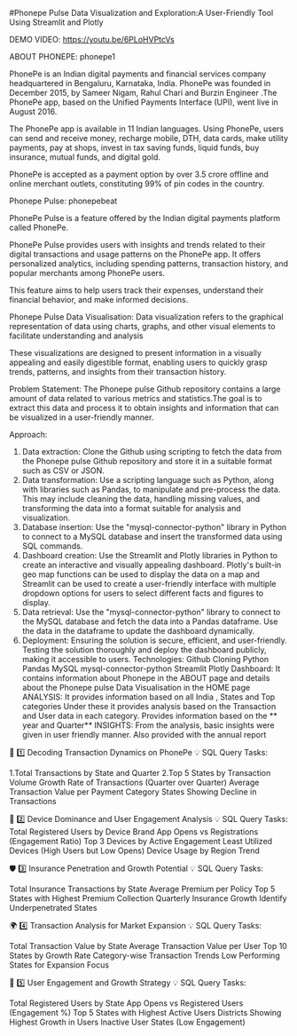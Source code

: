 #Phonepe Pulse Data Visualization and Exploration:A User-Friendly Tool Using Streamlit and Plotly

DEMO VIDEO: https://youtu.be/6PLoHVPtcVs

ABOUT PHONEPE:
phonepe1

PhonePe is an Indian digital payments and financial services company headquartered in Bengaluru, Karnataka, India. PhonePe was founded in December 2015, by Sameer Nigam, Rahul Chari and Burzin Engineer .The PhonePe app, based on the Unified Payments Interface (UPI), went live in August 2016.

The PhonePe app is available in 11 Indian languages. Using PhonePe, users can send and receive money, recharge mobile, DTH, data cards, make utility payments, pay at shops, invest in tax saving funds, liquid funds, buy insurance, mutual funds, and digital gold.

PhonePe is accepted as a payment option by over 3.5 crore offline and online merchant outlets, constituting 99% of pin codes in the country.

Phonepe Pulse:
phonepebeat

PhonePe Pulse is a feature offered by the Indian digital payments platform called PhonePe.

PhonePe Pulse provides users with insights and trends related to their digital transactions and usage patterns on the PhonePe app. It offers personalized analytics, including spending patterns, transaction history, and popular merchants among PhonePe users.

This feature aims to help users track their expenses, understand their financial behavior, and make informed decisions.

Phonepe Pulse Data Visualisation:
Data visualization refers to the graphical representation of data using charts, graphs, and other visual elements to facilitate understanding and analysis

These visualizations are designed to present information in a visually appealing and easily digestible format, enabling users to quickly grasp trends, patterns, and insights from their transaction history.

Problem Statement:
The Phonepe pulse Github repository contains a large amount of data related to various metrics and statistics.The goal is to extract this data and process it to obtain insights and information that can be visualized in a user-friendly manner.

Approach:
1. Data extraction:
Clone the Github using scripting to fetch the data from the Phonepe pulse Github repository and store it in a suitable format such as CSV or JSON.
2. Data transformation:
Use a scripting language such as Python, along with libraries such as Pandas, to manipulate and pre-process the data.
This may include cleaning the data, handling missing values, and transforming the data into a format suitable for analysis and visualization.
3. Database insertion:
Use the "mysql-connector-python" library in Python to connect to a MySQL database and insert the transformed data using SQL commands.
4. Dashboard creation:
Use the Streamlit and Plotly libraries in Python to create an interactive and visually appealing dashboard.
Plotly's built-in geo map functions can be used to display the data on a map and Streamlit can be used to create a user-friendly interface with multiple dropdown options for users to select different facts and figures to display.
5. Data retrieval:
Use the "mysql-connector-python" library to connect to the MySQL database and fetch the data into a Pandas dataframe.
Use the data in the dataframe to update the dashboard dynamically.
6. Deployment:
Ensuring the solution is secure, efficient, and user-friendly.
Testing the solution thoroughly and deploy the dashboard publicly, making it accessible to users.
Technologies:
Github Cloning
Python
Pandas
MySQL
mysql-connector-python
Streamlit
Plotly
Dashboard:
It contains information about Phonepe in the ABOUT page and details about the Phonepe pulse Data Visualisation in the HOME page
ANALYSIS:
It provides information based on all India , States and Top categories
Under these it provides analysis based on the Transaction and User data in each category.
Provides information based on the ** year and Quarter**
INSIGHTS:
From the analysis, basic insights were given in user friendly manner.
Also provided with the annual report



🧩 1️⃣ Decoding Transaction Dynamics on PhonePe
💡 SQL Query Tasks:

1.Total Transactions by State and Quarter
2.Top 5 States by Transaction Volume
Growth Rate of Transactions (Quarter over Quarter)
Average Transaction Value per Payment Category
States Showing Decline in Transactions

📱 2️⃣ Device Dominance and User Engagement Analysis
💡 SQL Query Tasks:
Total Registered Users by Device Brand
App Opens vs Registrations (Engagement Ratio)
Top 3 Devices by Active Engagement
Least Utilized Devices (High Users but Low Opens)
Device Usage by Region Trend


🛡️ 3️⃣ Insurance Penetration and Growth Potential
💡 SQL Query Tasks:

Total Insurance Transactions by State
Average Premium per Policy
Top 5 States with Highest Premium Collection
Quarterly Insurance Growth
Identify Underpenetrated States

🌍 4️⃣ Transaction Analysis for Market Expansion
💡 SQL Query Tasks:

Total Transaction Value by State
Average Transaction Value per User
Top 10 States by Growth Rate
Category-wise Transaction Trends
Low Performing States for Expansion Focus


👥 5️⃣ User Engagement and Growth Strategy
💡 SQL Query Tasks:

Total Registered Users by State
App Opens vs Registered Users (Engagement %)
Top 5 States with Highest Active Users
Districts Showing Highest Growth in Users
Inactive User States (Low Engagement)













